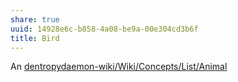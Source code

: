 ```yaml
---
share: true
uuid: 14928e6c-b858-4a08-be9a-00e304cd3b6f
title: Bird
---
```

An [dentropydaemon-wiki/Wiki/Concepts/List/Animal](/dentropydaemon-wiki/Wiki/Concepts/List/Animal)